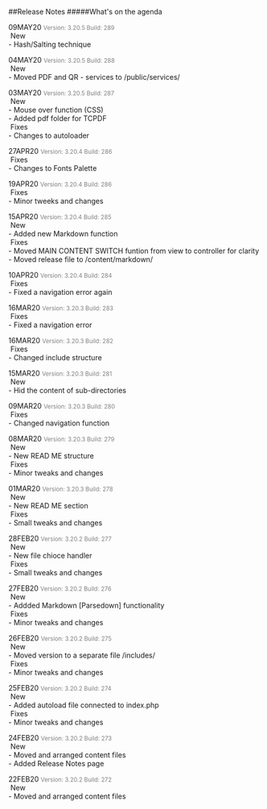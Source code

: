 ##Release Notes
#####What's on the agenda
<!-- # THIS PAGES COMES AS PART OF THE DEFAULT INSTALLATION  -->
<p>
09MAY20 <small style="color: grey">Version: 3.20.5 Build: 289</small><br>
<span class="badge badge-success"><i class="fa fa-check"></i>&nbsp;New</span><br>
- Hash/Salting technique<br>
</p>

<p>
04MAY20 <small style="color: grey">Version: 3.20.5 Build: 288</small><br>
<span class="badge badge-success"><i class="fa fa-check"></i>&nbsp;New</span><br>
- Moved PDF and QR - services to /public/services/<br>
</p>

<p>
03MAY20 <small style="color: grey">Version: 3.20.5 Build: 287</small><br>
<span class="badge badge-success"><i class="fa fa-check"></i>&nbsp;New</span><br>
- Mouse over function (CSS)<br>
- Added pdf folder for TCPDF<br>
<span class="badge badge-info"><i class="fas fa-tools"></i>&nbsp;Fixes</span><br>
- Changes to autoloader<br>
</p>

<p>
27APR20 <small style="color: grey">Version: 3.20.4 Build: 286</small><br>
<span class="badge badge-info"><i class="fas fa-tools"></i>&nbsp;Fixes</span><br>
- Changes to Fonts Palette<br>
</p>

<p>
19APR20 <small style="color: grey">Version: 3.20.4 Build: 286</small><br>
<span class="badge badge-info"><i class="fas fa-tools"></i>&nbsp;Fixes</span><br>
- Minor tweeks and changes<br>
</p>

<p>
15APR20 <small style="color: grey">Version: 3.20.4 Build: 285</small><br>
<span class="badge badge-success"><i class="fa fa-check"></i>&nbsp;New</span><br>
- Added new Markdown function<br>
<span class="badge badge-info"><i class="fas fa-tools"></i>&nbsp;Fixes</span><br>
- Moved MAIN CONTENT SWITCH funtion from view to controller for clarity<br>
- Moved release file to /content/markdown/ 
</p>

<p>
10APR20 <small style="color: grey">Version: 3.20.4 Build: 284</small><br>
<span class="badge badge-info"><i class="fas fa-tools"></i>&nbsp;Fixes</span><br>
- Fixed a navigation error again
</p>

<p>
16MAR20 <small style="color: grey">Version: 3.20.3 Build: 283</small><br>
<span class="badge badge-info"><i class="fas fa-tools"></i>&nbsp;Fixes</span><br>
- Fixed a navigation error
</p>

<p>
16MAR20 <small style="color: grey">Version: 3.20.3 Build: 282</small><br>
<span class="badge badge-info"><i class="fas fa-tools"></i>&nbsp;Fixes</span><br>
- Changed include structure
</p>

<p>
15MAR20 <small style="color: grey">Version: 3.20.3 Build: 281</small><br>
<span class="badge badge-success"><i class="fa fa-check"></i>&nbsp;New</span><br>
- Hid the content of sub-directories<br>
</p>

<p>
09MAR20 <small style="color: grey">Version: 3.20.3 Build: 280</small><br>
<span class="badge badge-info"><i class="fas fa-tools"></i>&nbsp;Fixes</span><br>
- Changed navigation function 
</p>

<p>
08MAR20 <small style="color: grey">Version: 3.20.3 Build: 279</small><br>
<span class="badge badge-success"><i class="fa fa-check"></i>&nbsp;New</span><br>
- New READ ME structure <br>
<span class="badge badge-info"><i class="fas fa-tools"></i>&nbsp;Fixes</span><br>
- Minor tweaks and changes
</p>

<p>
01MAR20 <small style="color: grey">Version: 3.20.3 Build: 278</small><br>
<span class="badge badge-success"><i class="fa fa-check"></i>&nbsp;New</span><br>
- New READ ME section <br>
<span class="badge badge-info"><i class="fas fa-tools"></i>&nbsp;Fixes</span><br>
- Small tweaks and changes
</p>

<p>
28FEB20 <small style="color: grey">Version: 3.20.2 Build: 277</small><br>
<span class="badge badge-success"><i class="fa fa-check"></i>&nbsp;New</span><br>
- New file chioce handler<br>
<span class="badge badge-info"><i class="fas fa-tools"></i>&nbsp;Fixes</span><br>
- Small tweaks and changes
</p>

<p>
27FEB20 <small style="color: grey">Version: 3.20.2 Build: 276</small><br>
<span class="badge badge-success"><i class="fa fa-check"></i>&nbsp;New</span><br>
- Addded Markdown [Parsedown] functionality<br>
<span class="badge badge-info"><i class="fas fa-tools"></i>&nbsp;Fixes</span><br>
- Minor tweaks and changes
</p>

<p>
26FEB20 <small style="color: grey">Version: 3.20.2 Build: 275</small><br>
<span class="badge badge-success"><i class="fa fa-check"></i>&nbsp;New</span><br>
- Moved version to a separate file /includes/<br>
<span class="badge badge-info"><i class="fas fa-tools"></i>&nbsp;Fixes</span><br>
- Minor tweaks and changes
</p>

<p>
25FEB20 <small style="color: grey">Version: 3.20.2 Build: 274</small><br>
<span class="badge badge-success"><i class="fa fa-check"></i>&nbsp;New</span><br>
- Added autoload file connected to index.php<br>
<span class="badge badge-info"><i class="fas fa-tools"></i>&nbsp;Fixes</span><br>
- Minor tweaks and changes
</p>

<p>
24FEB20 <small style="color: grey">Version: 3.20.2 Build: 273</small><br>
<span class="badge badge-success"><i class="fa fa-check"></i>&nbsp;New</span><br>
- Moved and arranged content files<br>
- Added Release Notes page<br>
</p>

<p>
22FEB20 <small style="color: grey">Version: 3.20.2 Build: 272</small><br>
<span class="badge badge-success"><i class="fa fa-check"></i>&nbsp;New</span><br>
- Moved and arranged content files<br>
</p>

</div>
</div>
</div>
</section>